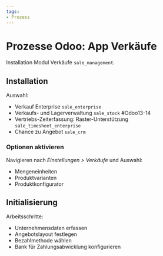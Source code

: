 ```yaml
---
tags:
- Prozess
---
```

# Prozesse Odoo: App Verkäufe
Installation Modul Verkäufe `sale_management`.

## Installation

Auswahl:
* Verkauf Enterprise `sale_enterprise`
* Verkaufs- und Lagerverwaltung `sale_stock` #Odoo13-14 
* Vertriebs-Zeiterfassung: Raster-Unterstützung `sale_timesheet_enterprise`
* Chance zu Angebot  `sale_crm`

### Optionen aktivieren

Navigieren nach *Einstellungen > Verkäufe* und Auswahl:
* Mengeneinheiten
* Produktvarianten
* Produktkonfigurator

## Initialisierung

Arbeitsschritte:
* Unternehmensdaten erfassen
* Angebotslayout festlegen
* Bezahlmethode wählen
* Bank für Zahlungsabwicklung konfigurieren